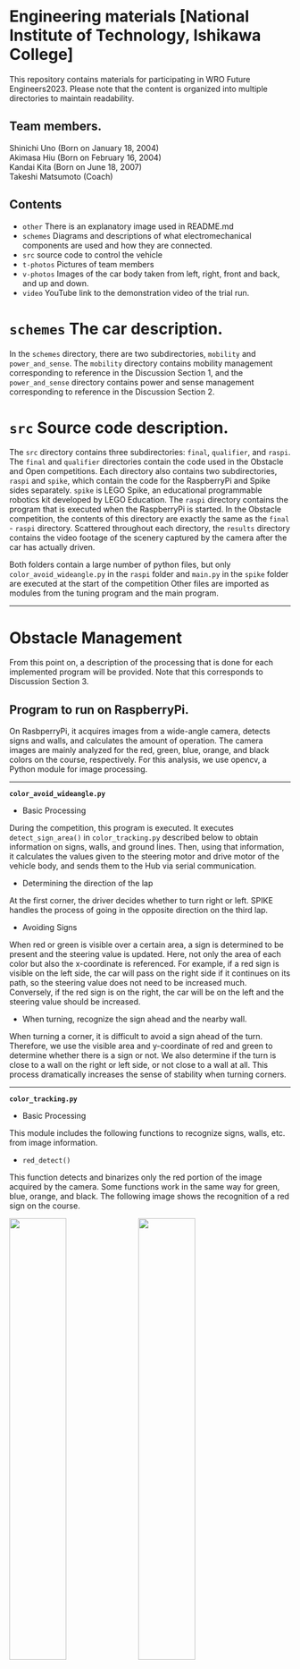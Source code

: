 Engineering materials [National Institute of Technology, Ishikawa College]
====
This repository contains materials for participating in WRO Future Engineers2023. Please note that the content is organized into multiple directories to maintain readability.

## Team members.

Shinichi Uno (Born on January 18, 2004)<br>
Akimasa Hiu (Born on February 16, 2004)<br>
Kandai Kita (Born on June 18, 2007)<br>
Takeshi Matsumoto (Coach)

## Contents

* `other` There is an explanatory image used in README.md
* `schemes` Diagrams and descriptions of what electromechanical components are used and how they are connected.
* `src` source code to control the vehicle
* `t-photos` Pictures of team members
* `v-photos` Images of the car body taken from left, right, front and back, and up and down.
* `video` YouTube link to the demonstration video of the trial run.

# `schemes` The car description.

In the `schemes` directory, there are two subdirectories, `mobility` and `power_and_sense`. The `mobility` directory contains mobility management corresponding to reference in the Discussion Section 1, and the `power_and_sense` directory contains power and sense management corresponding to reference in the Discussion Section 2.

# `src` Source code description.

The `src` directory contains three subdirectories: `final`, `qualifier`, and `raspi`.
The `final` and `qualifier` directories contain the code used in the Obstacle and Open competitions. Each directory also contains two subdirectories, `raspi` and `spike`, which contain the code for the RaspberryPi and Spike sides separately. `spike` is LEGO Spike, an educational programmable robotics kit developed by LEGO Education.
The `raspi` directory contains the program that is executed when the RaspberryPi is started. In the Obstacle competition, the contents of this directory are exactly the same as the `final` - `raspi` directory.
Scattered throughout each directory, the `results` directory contains the video footage of the scenery captured by the camera after the car has actually driven.

Both folders contain a large number of python files, but only `color_avoid_wideangle.py` in the `raspi` folder and `main.py` in the `spike` folder are executed at the start of the competition
Other files are imported as modules from the tuning program and the main program.

***
# Obstacle Management
From this point on, a description of the processing that is done for each implemented program will be provided. Note that this corresponds to Discussion Section 3.

## Program to run on RaspberryPi.
On RasbperryPi, it acquires images from a wide-angle camera, detects signs and walls, and calculates the amount of operation. The camera images are mainly analyzed for the red, green, blue, orange, and black colors on the course, respectively. For this analysis, we use opencv, a Python module for image processing.

***
**`color_avoid_wideangle.py`**

* Basic Processing

During the competition, this program is executed. It executes `detect_sign_area()` in `color_tracking.py` described below to obtain information on signs, walls, and ground lines.
Then, using that information, it calculates the values given to the steering motor and drive motor of the vehicle body, and sends them to the Hub via serial communication.

* Determining the direction of the lap

At the first corner, the driver decides whether to turn right or left. SPIKE handles the process of going in the opposite direction on the third lap.

* Avoiding Signs

When red or green is visible over a certain area, a sign is determined to be present and the steering value is updated. Here, not only the area of each color but also the x-coordinate is referenced. For example, if a red sign is visible on the left side, the car will pass on the right side if it continues on its path, so the steering value does not need to be increased much. Conversely, if the red sign is on the right, the car will be on the left and the steering value should be increased.

* When turning, recognize the sign ahead and the nearby wall.

When turning a corner, it is difficult to avoid a sign ahead of the turn. Therefore, we use the visible area and y-coordinate of red and green to determine whether there is a sign or not. We also determine if the turn is close to a wall on the right or left side, or not close to a wall at all. This process dramatically increases the sense of stability when turning corners.

***
**`color_tracking.py`**

* Basic Processing

This module includes the following functions to recognize signs, walls, etc. from image information.

* `red_detect()`

This function detects and binarizes only the red portion of the image acquired by the camera. Some functions work in the same way for green, blue, orange, and black. The following image shows the recognition of a red sign on the course.

<img src="./other/red_block_raw.png" width="45%"> <img src="./other/red_block_fil.png" width="45%">

* `analysis_blob_line()`, `analysis_blob()`

This function finds connected objects in a binarized image and returns information about the object with the largest area among the objects. It takes a binarized image as an argument.

* `detect_sign_area()`

This function takes a camera image as its argument. Using that image and `analysis_blob_line()`, `analysis_blob()`, and the respective color detects functions, detailed information about the objects on the course is obtained. 

Specifically, the area, coordinates, height, width, center, and other values are calculated for the areas that fall within the thresholds. For walls, the process is divided into three patterns: walls visible on the right side, walls visible on the left side, and walls visible in front. These data are used in the subsequent calculation of steering values.

Also, information from outside the course, such as the reflection of surrounding chairs and desks, can interfere with the analysis of the information inside the course. Therefore, we exclude the parts of the course that are outside of the course in our analysis.

<img src="./other/red_block_raw.png" width="45%"> <img src="./other/red_block_cut.png" width="35%">

## Programs to run on the SPIKE Hub

**`main.py`**

* Basic Processing

This program is executed on the Hub during the competition. The module for motor control, described below, is imported and controls the car body during the competition based on external information such as signs and walls sent from the Raspberry Pi and the calculated motor control amount.
It is automatically executed when the Hub is started and waits for the Home button of the Hub to be pressed. When the home button is pressed, it starts running and controls the vehicle while communicating serially with Raspberry Pi.

* Cornering control devices

The car changes the way it turns a corner depending on what sign it sees ahead of it as it turns. For example, if the car is turning clockwise and it sees a red sign at the corner, it turns immediately, but if it sees a green sign, it goes a little further before turning. This reduces sudden changes of direction and increases stability.

* Handling of running in the opposite direction on the third lap

If the color of the sign at the end of the second lap is red, the third lap must be run in the opposite direction. For this reason, the decision to do so, the movements in the corner in such a case, and the subsequent movements are defined. To make this determination, the placement of signs in each section may be recorded.

***
### Module for motor control

**`basic_motion.py`**

* Basic Processing

Here we define a function to set the steering motor to a specified angle and a function to stop the robot. BasicMotion is a class for controlling basic body motions. The file is now renamed and used as `basic_motion_testUNO.py`.

* `move()`

This function sets the steering motor to a specified angle. This function takes the speed of the drive motor (throttle) as argument 1 and the rotation angle of the steering motor (steer) as argument 2, and moves the two motors based on the argument values.

The Python code does have an instruction statement that sets the motor to a specified angle (the run_to_position instruction). However, if this is used as is, the steering angle specification is updated sequentially and the next instruction comes before it moves, and each time it does, the motor keeps trying to make the angle specified by the instruction, resulting in nothing moving. Therefore, we used the "busy" function to command the motor to move "only when the motor is not moving". By combining these actions into a single function, it is possible to easily describe the operation to "set the steering motor to a specified angle.

* `stop()`

This function stops the robot's motors. It is used at the end of three laps.

***
**`gyro.py`**

Gyro is a class required for the operation of adjusting the angle of the car body. The file is now renamed and used as `gyro_testUNO.py`.

* `straightening()`

This function controls the car body to be at a reference angle. It requests the speed (throttle) of the drive motor in argument 1 and runs at that speed. For this process, the yaw angle sensor in the SPIKE Hub is referenced.

<img src="./other/Spike_Hub_yaw1.png" width="50%"> <img src="./other/Spike_Hub_yaw2.png" width="35%"> <br>
The image's reference is [here](https://afrel.co.jp/product/spike/technology-spike/prime/hardware/largehub/45931/).

This angle is set to 0 degrees at the start. If the yaw angle of the SPIKE hub is tilted, e.g., after avoiding signs, and you want to run with a 0° orientation, determine the steering value so that the yaw angle tries to return to 0°.

* `change_steer()` 

This function changes the direction in which the car should go (reference angle) in the corner. It requests the speed of the drive motor (throttle) as argument 1 and the turning direction of the car body (rot) as argument 2. (Argument 3 is basically not used.)When the blue or orange line is recognized, a change of direction is required. Again, the yaw angle of the SPIKE hub is used. For example, if you want to turn clockwise, i.e., 90° to the right at the corner, update the yaw angle to ( current yaw angle - 90° ). In this way, the SPIKE hub will know that the right side is the direction to go straight. Then, by trying to return to 0° according to `straightening()`, the car body changes direction by 90° by itself.

# Writing and executing programs to SPIKE Hub

### Launching the Mu Editor
    
Open a Linux terminal on Raspi and execute the following command.

`pi@raspberry: ~$ source ~/mu-venv/bin/activate`<br>
`pi@raspberry: ~$ mu-editor`

### Change of description language
The program to be executed on the RaspberryPi is written in Python, while the program to be executed on the Hub is written in MicroPython．
<img src="./other/mu_mode.png" width="100%">

### Upload Program
If you want to upload files from RaspberryPi to SPIKE, click the following button to access the file system on the Hub and drag and drop the files you want to upload.
<img src="./other/mu_upload.png" width="100%">

During a trial run, the program can be run on the Hub by clicking the Run button on the Mu Editor. However, during a competition, you need to click a button on the Hub to start the run, and since the Hub runs a Python file named main.py when it starts up, you should upload the program to be used during the competition with the name main.py.

# How to start driving during competition

### Advance preparation
* Import all necessary programs on the Spike side into the Spike Large Hub using the method described in `Upload Program` above. This time, import three programs, `main.py`, `gyro_testUNO.py`, and `basic_motion_testUNO.py`.

* Place a .service file with the following contents in /etc/systemd/system. This time, we used a file named `test.service`.

`[Unit]`
`Description=Do test`

`[Service]`
`ExecStart=sudo python3 /home/pi/WRO2023/src/raspi/color_avoid_wideangle.py`


`[Install]`
`WantedBy=multi-user.target`

This file allows `color_avoid_wideangle.py` to be executed at startup.

### Step1
Make sure that the Raspberry Pi and Spike Hub are turned off; the Raspberry Pi can be turned off by unplugging the cable connected to the mobile battery, and the Spike Hub can be turned off by pressing and holding the center button.

### Step2
Set the robot to the start position.

### Step3
Turn on the Raspberry Pi. At this time, power is supplied from the Raspberry Pi, and the Spike Hub will automatically turn on as well.

### Step4
Wait for a while.

### Step5
Press the center button on the Spike Hub to start the robot.

